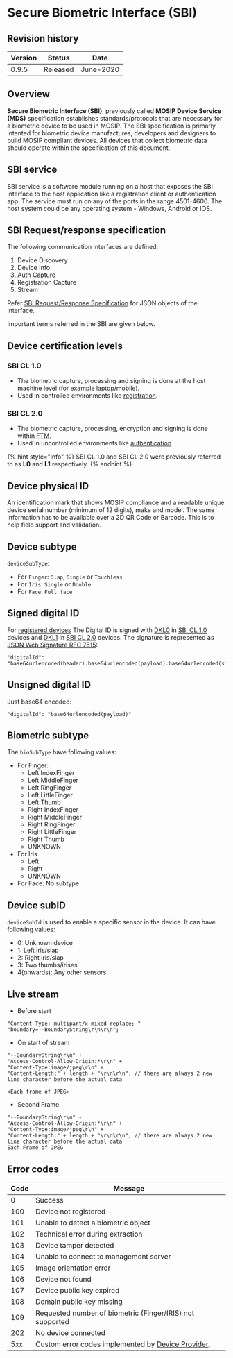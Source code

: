 # Secure Biometric Interface (SBI)

## Revision history

| Version | Status   | Date      |
| ------- | -------- | --------- |
| 0.9.5   | Released | June-2020 |

## Overview

**Secure Biometric Interface (SBI)**, previously called **MOSIP Device Service (MDS)** specification establishes standards/protocols that are necessary for a biometric device to be used in MOSIP. The SBI specification is primarly intented for biometric device manufactures, developers and designers to build MOSIP compliant devices. All devices that collect biometric data should operate within the specification of this document.

## SBI service

SBI service is a software module running on a host that exposes the SBI interface to the host application like a registration client or authentication app. The service must run on any of the ports in the range 4501-4600. The host system could be any operating system - Windows, Android or IOS.

## SBI Request/response specification

The following communication interfaces are defined:

1. Device Discovery
2. Device Info
3. Auth Capture
4. Registration Capture
5. Stream

Refer [SBI Request/Response Specification](https://mosip.github.io/documentation/1.2.0/sbi/schema\_doc.html) for JSON objects of the interface.

Important terms referred in the SBI are given below.

## Device certification levels

### SBI CL 1.0

* The biometric capture, processing and signing is done at the host machine level (for example laptop/mobile).
* Used in controlled environments like [registration](https://docs.mosip.io/1.2.0/id-lifecycle-management#registration-enrollment).

### SBI CL 2.0

* The biometric capture, processing, encryption and signing is done within [FTM](ftm.md).
* Used in uncontrolled environments like [authentication](https://docs.mosip.io/1.2.0/id-authentication)

{% hint style="info" %}
SBI CL 1.0 and SBI CL 2.0 were previously referred to as **L0** and **L1** respectively.
{% endhint %}

## Device physical ID

An identification mark that shows MOSIP compliance and a readable unique device serial number (minimum of 12 digits), make and model. The same information has to be available over a 2D QR Code or Barcode. This is to help field support and validation.

## Device subtype

`deviceSubType`:

* For `Finger`: `Slap`, `Single` or `Touchless`
* For `Iris`: `Single` or `Double`
* For `Face`: `Full face`

## Signed digital ID

For [registered devices](secure-biometric-interface.md) The Digital ID is signed with [DKL0](keys.md#device-specific-keys) in [SBI CL 1.0](secure-biometric-interface.md#sbi-cl-1.0) devices and [DKL1](keys.md#device-specific-keys) in [SBI CL 2.0](secure-biometric-interface.md#sbi-cl-2.0) devices. The signature is represented as [JSON Web Signature RFC 7515](https://datatracker.ietf.org/doc/html/rfc7515):

```
"digitalId": "base64urlencoded(header).base64urlencoded(payload).base64urlencoded(signature)"
```

## Unsigned digital ID

Just base64 encoded:

```
"digitalId": "base64urlencoded(payload)"
```

## Biometric subtype

The `bioSubType` have following values:

* For Finger:
  * Left IndexFinger
  * Left MiddleFinger
  * Left RingFinger
  * Left LittleFinger
  * Left Thumb
  * Right IndexFinger
  * Right MiddleFinger
  * Right RingFinger
  * Right LittleFinger
  * Right Thumb
  * UNKNOWN
* For Iris
  * Left
  * Right
  * UNKNOWN
* For Face: No subtype

## Device subID

`deviceSubId` is used to enable a specific sensor in the device. It can have following values:

* 0: Unknown device
* 1: Left iris/slap
* 2: Right iris/slap
* 3: Two thumbs/irises
* 4(onwards): Any other sensors

## Live stream

* Before start

```
"Content-Type: multipart/x-mixed-replace; " 
"boundary=--BoundaryString\r\n\r\n";
```

* On start of stream

```
"--BoundaryString\r\n" +
"Access-Control-Allow-Origin:*\r\n" +
"Content-Type:image/jpeg\r\n" +
"Content-Length:" + length + "\r\n\r\n"; // there are always 2 new line character before the actual data

<Each frame of JPEG>
```

* Second Frame

```
"--BoundaryString\r\n" +
"Access-Control-Allow-Origin:*\r\n" +
"Content-Type:image/jpeg\r\n" +
"Content-Length:" + length + "\r\n\r\n"; // there are always 2 new line character before the actual data
Each Frame of JPEG
```

## Error codes

| Code | Message                                                                                                  |
| ---- | -------------------------------------------------------------------------------------------------------- |
| 0    | Success                                                                                                  |
| 100  | Device not registered                                                                                    |
| 101  | Unable to detect a biometric object                                                                      |
| 102  | Technical error during extraction                                                                        |
| 103  | Device tamper detected                                                                                   |
| 104  | Unable to connect to management server                                                                   |
| 105  | Image orientation error                                                                                  |
| 106  | Device not found                                                                                         |
| 107  | Device public key expired                                                                                |
| 108  | Domain public key missing                                                                                |
| 109  | Requested number of biometric (Finger/IRIS) not supported                                                |
| 202  | No device connected                                                                                      |
| 5xx  | Custom error codes implemented by [Device Provider](https://docs.mosip.io/1.2.0/partners#partner-types). |
